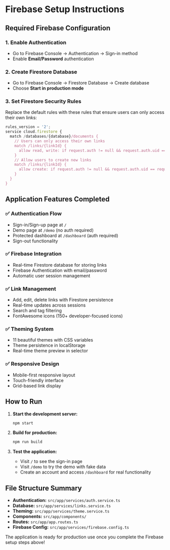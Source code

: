 # Firebase Setup Instructions

## Required Firebase Configuration

### 1. Enable Authentication
- Go to Firebase Console → Authentication → Sign-in method  
- Enable **Email/Password** authentication

### 2. Create Firestore Database
- Go to Firebase Console → Firestore Database → Create database
- Choose **Start in production mode**

### 3. Set Firestore Security Rules
Replace the default rules with these rules that ensure users can only access their own links:

```javascript
rules_version = '2';
service cloud.firestore {
  match /databases/{database}/documents {
    // Users can only access their own links
    match /links/{linkId} {
      allow read, write: if request.auth != null && request.auth.uid == resource.data.userId;
    }
    // Allow users to create new links
    match /links/{linkId} {
      allow create: if request.auth != null && request.auth.uid == request.resource.data.userId;
    }
  }
}
```

## Application Features Completed

### ✅ Authentication Flow
- Sign-in/Sign-up page at `/`
- Demo page at `/demo` (no auth required)  
- Protected dashboard at `/dashboard` (auth required)
- Sign-out functionality

### ✅ Firebase Integration
- Real-time Firestore database for storing links
- Firebase Authentication with email/password
- Automatic user session management

### ✅ Link Management
- Add, edit, delete links with Firestore persistence
- Real-time updates across sessions
- Search and tag filtering
- FontAwesome icons (150+ developer-focused icons)

### ✅ Theming System
- 11 beautiful themes with CSS variables
- Theme persistence in localStorage
- Real-time theme preview in selector

### ✅ Responsive Design
- Mobile-first responsive layout
- Touch-friendly interface
- Grid-based link display

## How to Run

1. **Start the development server:**
   ```bash
   npm start
   ```

2. **Build for production:**
   ```bash
   npm run build
   ```

3. **Test the application:**
   - Visit `/` to see the sign-in page
   - Visit `/demo` to try the demo with fake data
   - Create an account and access `/dashboard` for real functionality

## File Structure Summary

- **Authentication:** `src/app/services/auth.service.ts`
- **Database:** `src/app/services/links.service.ts`  
- **Theming:** `src/app/services/theme.service.ts`
- **Components:** `src/app/components/`
- **Routes:** `src/app/app.routes.ts`
- **Firebase Config:** `src/app/services/firebase.config.ts`

The application is ready for production use once you complete the Firebase setup steps above!